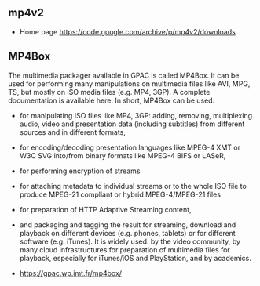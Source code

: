 ## mp4v2

- Home page <https://code.google.com/archive/p/mp4v2/downloads>

## MP4Box
The multimedia packager available in GPAC is called MP4Box.
It can be used for performing many manipulations on multimedia files like AVI, MPG, TS, but mostly on ISO media files (e.g. MP4, 3GP). A complete documentation is available here.
In short, MP4Box can be used:
- for manipulating ISO files like MP4, 3GP: adding, removing, multiplexing audio, video and presentation data (including subtitles) from different sources and in different formats,
- for encoding/decoding presentation languages like MPEG-4 XMT or W3C SVG into/from binary formats like MPEG-4 BIFS or LASeR,
- for performing encryption of streams
- for attaching metadata to individual streams or to the whole ISO file to produce MPEG-21 compliant or hybrid MPEG-4/MPEG-21 files
- for preparation of HTTP Adaptive Streaming content,
- and packaging and tagging the result for streaming, download and playback on different devices (e.g. phones, tablets) or for different software (e.g. iTunes).
It is widely used: by the video community, by many cloud infrastructures for preparation of multimedia files for playback, especially for iTunes/iOS and PlayStation, and by academics.

- https://gpac.wp.imt.fr/mp4box/
